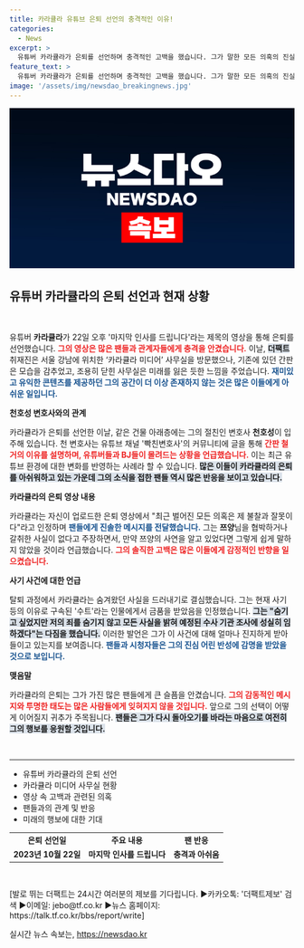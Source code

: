 ```yaml
---
title: 카라큘라 유튜브 은퇴 선언의 충격적인 이유!
categories:
  - News
excerpt: >
  유튜버 카라큘라가 은퇴를 선언하며 충격적인 고백을 했습니다. 그가 말한 모든 의혹의 진실과 이를 숨기려 한 이유는 무엇일까요? 클릭해서 자세한 내용을 확인하세요!
feature_text: >
  유튜버 카라큘라가 은퇴를 선언하며 충격적인 고백을 했습니다. 그가 말한 모든 의혹의 진실과 이를 숨기려 한 이유는 무엇일까요? 클릭해서 자세한 내용을 확인하세요!
image: '/assets/img/newsdao_breakingnews.jpg'
---
```


<p><img src="/assets/img/newsdao_breakingnews.jpg" alt="bookingtag 속보" /></p>

<h2 data-ke-size="size26">유튜버 카라큘라의 은퇴 선언과 현재 상황</h2>

<p data-ke-size="size16">&nbsp;</p>

<p>유튜버 <b>카라큘라</b>가 22일 오후 '마지막 인사를 드립니다'라는 제목의 영상을 통해 은퇴를 선언했습니다. <b><span style="color: #ee2323;">그의 영상은 많은 팬들과 관계자들에게 충격을 안겼습니다.</span></b> 이날, <b><span style="background-color: #21538527;"> 더팩트 </span></b> 취재진은 서울 강남에 위치한 ‘카라큘라 미디어’ 사무실을 방문했으나, 기존에 있던 간판은 모습을 감추었고, 조용히 닫힌 사무실은 미래를 잃은 듯한 느낌을 주었습니다. <b><span style="color: #1a5490;">재미있고 유익한 콘텐츠를 제공하던 그의 공간이 더 이상 존재하지 않는 것은 많은 이들에게 아쉬운 일입니다.</span></b></p>

<p><b>천호성 변호사와의 관계</b></p>

<p>카라큘라가 은퇴를 선언한 이날, 같은 건물 아래층에는 그의 절친인 변호사 <b>천호성</b>이 입주해 있습니다. 천 변호사는 유튜브 채널 '빡친변호사'의 커뮤니티에 글을 통해 <b><span style="color: #ee2323;">간판 철거의 이유를 설명하며, 유튜버들과 BJ들이 몰려드는 상황을 언급했습니다.</span></b> 이는 최근 유튜브 환경에 대한 변화를 반영하는 사례라 할 수 있습니다. <b><span style="background-color: #21538527;">많은 이들이 카라큘라의 은퇴를 아쉬워하고 있는 가운데 그의 소식을 접한 팬들 역시 많은 반응을 보이고 있습니다.</span></b></p>

<p><b>카라큘라의 은퇴 영상 내용</b></p>

<p>카라큘라는 자신이 업로드한 은퇴 영상에서 "최근 벌어진 모든 의혹은 제 불찰과 잘못이다"라고 인정하며 <b><span style="color: #1a5490;">팬들에게 진솔한 메시지를 전달했습니다.</span></b> 그는 <b>쯔양</b>님을 협박하거나 갈취한 사실이 없다고 주장하면서, 만약 쯔양의 사연을 알고 있었다면 그렇게 쉽게 말하지 않았을 것이라 언급했습니다. <b><span style="color: #ee2323;">그의 솔직한 고백은 많은 이들에게 감정적인 반향을 일으켰습니다.</span></b></p>

<p><b>사기 사건에 대한 언급</b></p>

<p>탈퇴 과정에서 카라큘라는 숨겨왔던 사실을 드러내기로 결심했습니다. 그는 현재 사기 등의 이유로 구속된 '수트'라는 인물에게서 금품을 받았음을 인정했습니다. <b><span style="background-color: #21538527;">그는 "숨기고 싶었지만 저의 죄를 숨기지 않고 모든 사실을 밝혀 예정된 수사 기관 조사에 성실히 임하겠다"는 다짐을 했습니다.</span></b> 이러한 발언은 그가 이 사건에 대해 얼마나 진지하게 받아들이고 있는지를 보여줍니다. <b><span style="color: #1a5490;">팬들과 시청자들은 그의 진심 어린 반성에 감명을 받았을 것으로 보입니다.</span></b></p>

<p><b>맺음말</b></p>

<p>카라큘라의 은퇴는 그가 가진 많은 팬들에게 큰 슬픔을 안겼습니다. <b><span style="color: #ee2323;">그의 감동적인 메시지와 투명한 태도는 많은 사람들에게 잊혀지지 않을 것입니다.</span></b> 앞으로 그의 선택이 어떻게 이어질지 귀추가 주목됩니다. <b><span style="background-color: #21538527;">팬들은 그가 다시 돌아오기를 바라는 마음으로 여전히 그의 행보를 응원할 것입니다.</span></b></p>

<p data-ke-size="size16">&nbsp;</p>

<hr>

<ul>
<li>유튜버 카라큘라의 은퇴 선언</li>
<li>카라큘라 미디어 사무실 현황</li>
<li>영상 속 고백과 관련된 의혹</li>
<li>팬들과의 관계 및 반응</li>
<li>미래의 행보에 대한 기대</li>
</ul>

<table>
<tr>
<td style="text-align: center; height: 17px;"><b>은퇴 선언일</b></td>
<td style="text-align: center; height: 17px;"><b>주요 내용</b></td>
<td style="text-align: center; height: 17px;"><b>팬 반응</b></td>
</tr>
<tr>
<td style="text-align: center; height: 17px;"><b>2023년 10월 22일</b></td>
<td style="text-align: center; height: 17px;"><b>마지막 인사를 드립니다</b></td>
<td style="text-align: center; height: 17px;"><b>충격과 아쉬움</b></td>
</tr>
</table>

<p data-ke-size="size16">&nbsp;</p> 

<p>[발로 뛰는 더팩트는 24시간 여러분의 제보를 기다립니다. ▶카카오톡: '더팩트제보' 검색 ▶이메일: jebo@tf.co.kr ▶뉴스 홈페이지: https://talk.tf.co.kr/bbs/report/write]</p>
실시간 뉴스 속보는, <a href="https://newsdao.kr" rel="dofollow">https://newsdao.kr</a>


